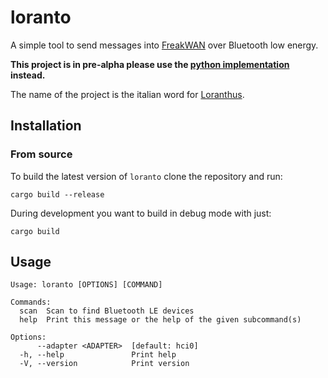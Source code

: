 # loranto

A simple tool to send messages into [FreakWAN](https://github.com/antirez/freakwan)
over Bluetooth low energy.

**This project is in pre-alpha please use the [python implementation](https://pypi.org/project/freakble/)
instead.**

The name of the project is the italian word for [Loranthus](https://en.wikipedia.org/wiki/Loranthus).

## Installation

### From source

To build the latest version of `loranto` clone the repository and run:

```
cargo build --release
```

During development you want to build in debug mode with just:

```
cargo build
```

## Usage

```console
Usage: loranto [OPTIONS] [COMMAND]

Commands:
  scan  Scan to find Bluetooth LE devices
  help  Print this message or the help of the given subcommand(s)

Options:
      --adapter <ADAPTER>  [default: hci0]
  -h, --help               Print help
  -V, --version            Print version
```
